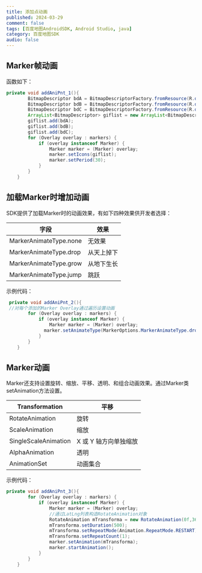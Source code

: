 ```yaml
---
title: 添加点动画
published: 2024-03-29
comment: false 
tags: [百度地图AndroidSDK, Android Studio, java]
category: 百度地图SDK
audio: false
---
```

## Marker帧动画

函数如下：

```java
private void addAniPnt_1(){
        BitmapDescriptor bdA = BitmapDescriptorFactory.fromResource(R.drawable.location_red);
        BitmapDescriptor bdB = BitmapDescriptorFactory.fromResource(R.drawable.location_green);
        BitmapDescriptor bdC = BitmapDescriptorFactory.fromResource(R.drawable.location_blue);
        ArrayList<BitmapDescriptor> giflist = new ArrayList<BitmapDescriptor>();
        giflist.add(bdA);
        giflist.add(bdB);
        giflist.add(bdC);
        for (Overlay overlay : markers) {
            if (overlay instanceof Marker) {
                Marker marker = (Marker) overlay;
                marker.setIcons(giflist);
                marker.setPeriod(30);
            }
        }
    }
```

## 加载Marker时增加动画

SDK提供了加载Marker时的动画效果，有如下四种效果供开发者选择：

| 字段                   | 效果       |
| ---------------------- | ---------- |
| MarkerAnimateType.none | 无效果     |
| MarkerAnimateType.drop | 从天上掉下 |
| MarkerAnimateType.grow | 从地下生长 |
| MarkerAnimateType.jump | 跳跃       |

示例代码：

```java
 private void addAniPnt_2(){
 //对每个添加的Marker Overlay通过遍历设置动画
        for (Overlay overlay : markers) {
            if (overlay instanceof Marker) {
                Marker marker = (Marker) overlay;
              marker.setAnimateType(MarkerOptions.MarkerAnimateType.drop.ordinal());
            }
        }
    }
```

## Marker动画

Marker还支持设置旋转、缩放、平移、透明、和组合动画效果。通过Marker类setAnimation方法设置。

| Transformation       | 平移                  |
| -------------------- | --------------------- |
| RotateAnimation      | 旋转                  |
| ScaleAnimation       | 缩放                  |
| SingleScaleAnimation | X 或 Y 轴方向单独缩放 |
| AlphaAnimation       | 透明                  |
| AnimationSet         | 动画集合              |

示例代码：

```java
private void addAniPnt_3(){
        for (Overlay overlay : markers) {
            if (overlay instanceof Marker) {
                Marker marker = (Marker) overlay;
                //通过LatLng列表构造RotateAnimation对象
                RotateAnimation mTransforma = new RotateAnimation(0f,360f);
                mTransforma.setDuration(500);
                mTransforma.setRepeatMode(Animation.RepeatMode.RESTART);
                mTransforma.setRepeatCount(1);
                marker.setAnimation(mTransforma);
                marker.startAnimation();
            }
        }
    }
```
